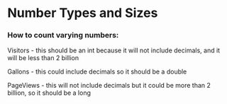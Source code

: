 # Number Types and Sizes

### How to count varying numbers:

Visitors - this should be an int because it will not include decimals, and it will be less than 2 billion

Gallons - this could include decimals so it should be a double

PageViews - this will not include decimals but it could be more than 2 billion, so it should be a long
